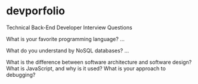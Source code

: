 # devporfolio

Technical Back-End Developer Interview Questions

What is your favorite programming language? ...<BR>
  
What do you understand by NoSQL databases? ...<BR>
  
What is the difference between software architecture and software design?<BR>
What is JavaScript, and why is it used?
What is your approach to debugging?<BR>



